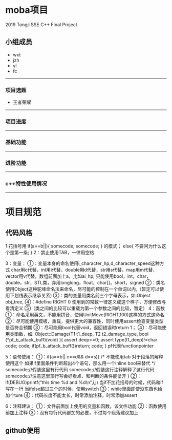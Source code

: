 # moba项目
2019 Tongji SSE C++ Final Project 
## 小组成员

- wxt
- jzh
- yl
- fc

-----------

### 项目选题

- 王者荣耀

-----------

### 项目进度


-----------

### 基础功能

-----------

### 进阶功能

-----------

### c++特性使用情况

-----------

# 项目规范

## 代码风格
1:花括号用
    if(a==b||){
	   somecode;
	   somecode;
	}
	的模式；
	else{
		不要问为什么这个是第一条;
	}
2：禁止使用TAB，一律用空格

3：变量：
	①：变量本身的命名使用i_character_hp,d_character_speed这种方式
			char用c代替，int用i代替，double用d代替，str用s代替，map用m代替，vector用v代替，数组前面加上a，比如ai_hp;
			只能使用bool，int，char，double，str，STL类，弃用longlong，float，char[]，short，signed
	②：类名使用Object这种驼峰命名法来命名，尽可能的控制在一个单词以内,（暂定可以使用下划线表示继承关系)
	③：类的变量用类名前三个字母表示，如:Object obj_tree,
	④：#define RIGHT 0
			使用到的常数一律定义成这个样子，方便修改与看清定义
	⑤（类之间的比较可以重载为第一个参数之间的比较，暂定）
4：函数
	①：命名采用英文，不能用拼音，使用UnitMove(RIGHT,100)这样的方式这命名
	②：尽可能使用模板，重载，提供更大的兼容性，同时使用assert检查变量类型是否符合预期
	③：尽可能用bool代替void，返回错误时return 1；
	④：尽可能使用类函数，如:
	Object::Damage(T1 t1_deep,
	               T2 t2_damage_type,
	               bool (*pf_b_attack_buff)(void)
				   ){
	               assert deep>=0;
				   assert type(t1_deep)!=char
	code;
	code;
	if(pf_b_attack_buff())return;
	code;
	}
	pf代表functionpointer

5：语句使用：
	①：if(a==b||
	       c==d&&
		   d==s){
    /*
	不能使用tab
	对于段落的解释使用这个
    如果if里面条件判断超出4个语句，那么用一个inline bool来替代
	*/
	somecode;//假装这里有行代码
	somecode;//假装这行注释解释了这行代码
	somecode;//注意这里顶行写会好看点，和判断的条件能岔开
	}
	②：if(DEBUG)printf("this time %d and %d\n",i,j)
		当if不加花括号的时候，代码和if写在一行
		当ifelse超过三个的时候，使用switch
	③：while里面即使没东西也给加个ture
	④：代码长度不能太长，时常添加注释，时常添加assert

6：注释建议：
	①：文件前面加上使用的变量和函数，该文件功能
	②：函数使用前加上注释
	③：没有每行代码都加的必要，不过每个段落建议加上

## github使用


